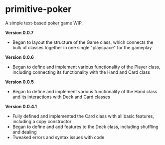 # primitive-poker
A simple text-based poker game WIP.

**Version 0.0.7**

- Began to layout the structure of the Game class, which connects the bulk of classes together in one single 
   "playspace" for the gameplay

**Version 0.0.6**

- Began to define and implement various functionality of the Player class, including connecting its functionality with
   the Hand and Card class

**Version 0.0.5**
- Began to define and implement various functionality of the Hand
   class and its interactions with Deck and Card classes


**Version 0.0.4.1**
- Fully defined and implemented the Card class with all basic features, including a copy constructor
- Began to define and add features to the Deck class, including shuffling and dealing
- Tweaked errors and syntax issues with code
